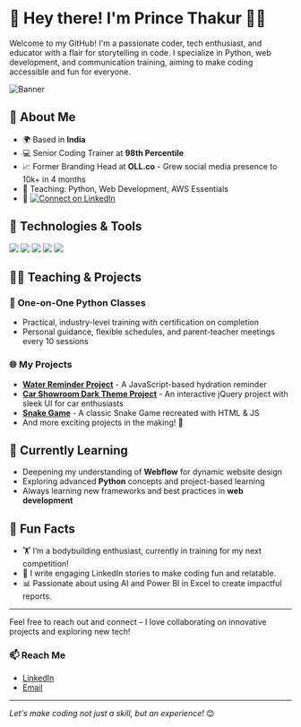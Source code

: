 # 👋 Hey there! I'm Prince Thakur 👨‍💻

Welcome to my GitHub! I'm a passionate coder, tech enthusiast, and educator with a flair for storytelling in code. I specialize in Python, web development, and communication training, aiming to make coding accessible and fun for everyone.

![Banner](https://user-images.githubusercontent.com/55389276/140866485-8fb1c876-9a8f-4d6a-98dc-08c4981eaf70.gif)


## 🚀 About Me

- 🌍 Based in **India**
- 💻 Senior Coding Trainer at **98th Percentile**
- 📈 Former Branding Head at **OLL.co** - Grew social media presence to 10k+ in 4 months
- 🌟 Teaching: Python, Web Development, AWS Essentials
- 💬 <a href="https://www.linkedin.com/in/prince-thakur-/" target="_blank">
  <img src="https://img.shields.io/badge/LinkedIn-Connect-blue?logo=linkedin" alt="Connect on LinkedIn">
</a>


## 🔧 Technologies & Tools

<p>
  <img src="https://img.shields.io/badge/Python-3776AB?style=for-the-badge&logo=python&logoColor=white" />
  <img src="https://img.shields.io/badge/JavaScript-F7DF1E?style=for-the-badge&logo=javascript&logoColor=black" />
  <img src="https://img.shields.io/badge/HTML-E34F26?style=for-the-badge&logo=html5&logoColor=white" />
  <img src="https://img.shields.io/badge/CSS-1572B6?style=for-the-badge&logo=css3&logoColor=white" />
  <img src="https://img.shields.io/badge/AWS-232F3E?style=for-the-badge&logo=amazon-aws&logoColor=white" />
  <!-- Add more badges for your tech stack here -->
</p>

## 👨‍🏫 Teaching & Projects

### 💼 **One-on-One Python Classes**
  - Practical, industry-level training with certification on completion
  - Personal guidance, flexible schedules, and parent-teacher meetings every 10 sessions

### 🌐 **My Projects**
  - **[Water Reminder Project](https://github.com/yourusername/yourproject)** - A JavaScript-based hydration reminder
  - **[Car Showroom Dark Theme Project](https://github.com/yourusername/yourproject)** - An interactive jQuery project with sleek UI for car enthusiasts
  - **[Snake Game](https://github.com/yourusername/yourproject)** - A classic Snake Game recreated with HTML & JS
  - And more exciting projects in the making! 🚧

## 🎯 Currently Learning

- Deepening my understanding of **Webflow** for dynamic website design
- Exploring advanced **Python** concepts and project-based learning
- Always learning new frameworks and best practices in **web development**

## 💪 Fun Facts

- 🏋️ I’m a bodybuilding enthusiast, currently in training for my next competition!
- 📝 I write engaging LinkedIn stories to make coding fun and relatable.
- 📊 Passionate about using AI and Power BI in Excel to create impactful reports.

---

Feel free to reach out and connect – I love collaborating on innovative projects and exploring new tech!

### 📫 Reach Me
- [LinkedIn](https://www.linkedin.com/in/prince-thakur-/)
- [Email](mailto:p777thakur@gmail.com)


---

*Let's make coding not just a skill, but an experience!* 😊
